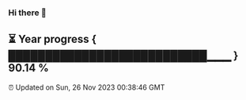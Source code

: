 ### Hi there 👋
⏳ Year progress { ███████████████████████████▁▁▁ } 90.14 %
---
⏰ Updated on Sun, 26 Nov 2023 00:38:46 GMT

